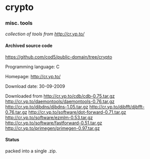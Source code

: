 # crypto #

### misc. tools ###

*collection of tools from http://cr.yp.to/*

#### Archived source code ####
https://github.com/cod5/public-domain/tree/crypto

Programming language: C

Homepage: http://cr.yp.to/

Download date: 30-09-2009

Downloaded from http://cr.yp.to/cdb/cdb-0.75.tar.gz
http://cr.yp.to/daemontools/daemontools-0.76.tar.gz
http://cr.yp.to/djbdns/djbdns-1.05.tar.gz
http://cr.yp.to/djbfft/djbfft-0.76.tar.gz
http://cr.yp.to/software/dot-forward-0.71.tar.gz
http://cr.yp.to/software/ezmlm-0.53.tar.gz
http://cr.yp.to/software/fastforward-0.51.tar.gz
http://cr.yp.to/primegen/primegen-0.97.tar.gz


#### Status ####
packed into a single .zip.

